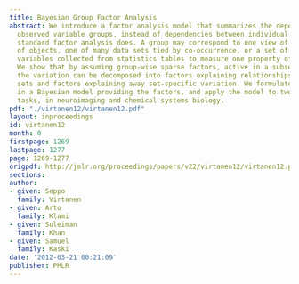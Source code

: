 ```yaml
---
title: Bayesian Group Factor Analysis
abstract: We introduce a factor analysis model that summarizes the dependencies between
  observed variable groups, instead of dependencies between individual variables as
  standard factor analysis does. A group may correspond to one view of the same set
  of objects, one of many data sets tied by co-occurrence, or a set of alternative
  variables collected from statistics tables to measure one property of interest.
  We show that by assuming group-wise sparse factors, active in a subset of the sets,
  the variation can be decomposed into factors explaining relationships between the
  sets and factors explaining away set-specific variation. We formulate the assumptions
  in a Bayesian model providing the factors, and apply the model to two data analysis
  tasks, in neuroimaging and chemical systems biology.
pdf: "./virtanen12/virtanen12.pdf"
layout: inproceedings
id: virtanen12
month: 0
firstpage: 1269
lastpage: 1277
page: 1269-1277
origpdf: http://jmlr.org/proceedings/papers/v22/virtanen12/virtanen12.pdf
sections: 
author:
- given: Seppo
  family: Virtanen
- given: Arto
  family: Klami
- given: Suleiman
  family: Khan
- given: Samuel
  family: Kaski
date: '2012-03-21 00:21:09'
publisher: PMLR
---
```

